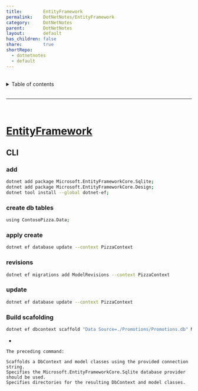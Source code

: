 ```yaml
---
title:        EntityFramework
permalink:    DotNetNotes/EntityFramework
category:     DotNetNotes
parent:       DotNetNotes
layout:       default
has_children: false
share:        true
shortRepo:
  - dotnetnotes
  - default    
---
```



<br/>    

<details markdown="block">    
<summary>    
Table of contents    
</summary>    
{: .text-delta }    
1. TOC    
{:toc}    
</details>    

<br/>    

***    

<br/>    

# [EntityFramework](https://learn.microsoft.com/en-us/ef/core/get-started/overview/first-app?tabs=netcore-cli)

## CLI

### add

```bash    
dotnet add package Microsoft.EntityFrameworkCore.Sqlite;    
dotnet add package Microsoft.EntityFrameworkCore.Design;    
dotnet tool install --global dotnet-ef;    
```    

### create db tables

```bash    
using ContosoPizza.Data;    
```    

### apply create

```bash    
dotnet ef database update --context PizzaContext    
```    

### revisions

```bash    
dotnet ef migrations add ModelRevisions --context PizzaContext    
```    

### update

```bash    
dotnet ef database update --context PizzaContext    
```    

### Build scafolding

```bash    
dotnet ef dbcontext scaffold "Data Source=./Promotions/Promotions.db" Microsoft.EntityFrameworkCore.Sqlite --context-dir ./Data --output-dir .\Models    
```    

    
-    

```    
The preceding command:    
    
Scaffolds a DbContext and model classes using the provided connection string.    
Specifies the Microsoft.EntityFrameworkCore.Sqlite database provider should be used.    
Specifies directories for the resulting DbContext and model classes.    
```